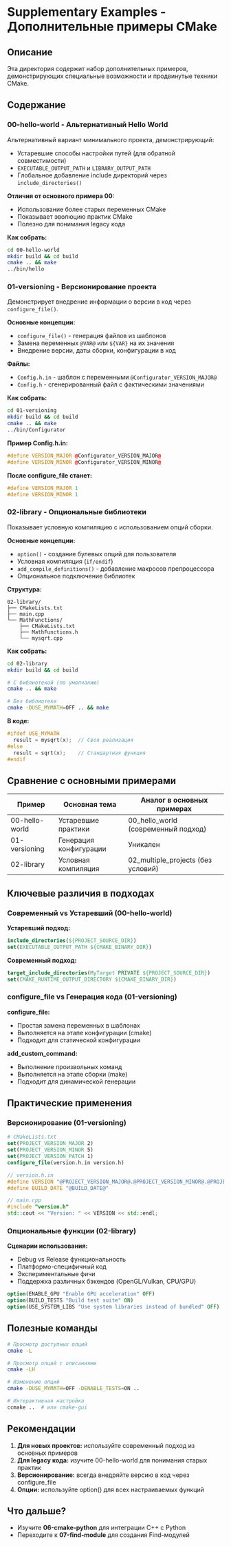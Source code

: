# Supplementary Examples - Дополнительные примеры CMake

## Описание

Эта директория содержит набор дополнительных примеров, демонстрирующих специальные возможности и продвинутые техники CMake.

## Содержание

### 00-hello-world - Альтернативный Hello World

Альтернативный вариант минимального проекта, демонстрирующий:
- Устаревшие способы настройки путей (для обратной совместимости)
- `EXECUTABLE_OUTPUT_PATH` и `LIBRARY_OUTPUT_PATH`
- Глобальное добавление include директорий через `include_directories()`

**Отличия от основного примера 00:**
- Использование более старых переменных CMake
- Показывает эволюцию практик CMake
- Полезно для понимания legacy кода

**Как собрать:**
```bash
cd 00-hello-world
mkdir build && cd build
cmake .. && make
../bin/hello
```

### 01-versioning - Версионирование проекта

Демонстрирует внедрение информации о версии в код через `configure_file()`.

**Основные концепции:**
- `configure_file()` - генерация файлов из шаблонов
- Замена переменных `@VAR@` или `${VAR}` на их значения
- Внедрение версии, даты сборки, конфигурации в код

**Файлы:**
- `Config.h.in` - шаблон с переменными `@Configurator_VERSION_MAJOR@`
- `Config.h` - сгенерированный файл с фактическими значениями

**Как собрать:**
```bash
cd 01-versioning
mkdir build && cd build
cmake .. && make
../bin/Configurator
```

**Пример Config.h.in:**
```cpp
#define VERSION_MAJOR @Configurator_VERSION_MAJOR@
#define VERSION_MINOR @Configurator_VERSION_MINOR@
```

**После configure_file станет:**
```cpp
#define VERSION_MAJOR 1
#define VERSION_MINOR 1
```

### 02-library - Опциональные библиотеки

Показывает условную компиляцию с использованием опций сборки.

**Основные концепции:**
- `option()` - создание булевых опций для пользователя
- Условная компиляция (`if/endif`)
- `add_compile_definitions()` - добавление макросов препроцессора
- Опциональное подключение библиотек

**Структура:**
```
02-library/
├── CMakeLists.txt
├── main.cpp
└── MathFunctions/
    ├── CMakeLists.txt
    ├── MathFunctions.h
    └── mysqrt.cpp
```

**Как собрать:**
```bash
cd 02-library
mkdir build && cd build

# С библиотекой (по умолчанию)
cmake .. && make

# Без библиотеки
cmake -DUSE_MYMATH=OFF .. && make
```

**В коде:**
```cpp
#ifdef USE_MYMATH
  result = mysqrt(x);  // Своя реализация
#else
  result = sqrt(x);    // Стандартная функция
#endif
```

## Сравнение с основными примерами

| Пример | Основная тема | Аналог в основных примерах |
|--------|---------------|----------------------------|
| 00-hello-world | Устаревшие практики | 00_hello_world (современный подход) |
| 01-versioning | Генерация конфигурации | Уникален |
| 02-library | Условная компиляция | 02_multiple_projects (без условий) |

## Ключевые различия в подходах

### Современный vs Устаревший (00-hello-world)

**Устаревший подход:**
```cmake
include_directories(${PROJECT_SOURCE_DIR})
set(EXECUTABLE_OUTPUT_PATH ${CMAKE_BINARY_DIR})
```

**Современный подход:**
```cmake
target_include_directories(MyTarget PRIVATE ${PROJECT_SOURCE_DIR})
set(CMAKE_RUNTIME_OUTPUT_DIRECTORY ${CMAKE_BINARY_DIR})
```

### configure_file vs Генерация кода (01-versioning)

**configure_file:**
- Простая замена переменных в шаблонах
- Выполняется на этапе конфигурации (cmake)
- Подходит для статической конфигурации

**add_custom_command:**
- Выполнение произвольных команд
- Выполняется на этапе сборки (make)
- Подходит для динамической генерации

## Практические применения

### Версионирование (01-versioning)

```cmake
# CMakeLists.txt
set(PROJECT_VERSION_MAJOR 2)
set(PROJECT_VERSION_MINOR 5)
set(PROJECT_VERSION_PATCH 1)
configure_file(version.h.in version.h)
```

```cpp
// version.h.in
#define VERSION "@PROJECT_VERSION_MAJOR@.@PROJECT_VERSION_MINOR@.@PROJECT_VERSION_PATCH@"
#define BUILD_DATE "@BUILD_DATE@"
```

```cpp
// main.cpp
#include "version.h"
std::cout << "Version: " << VERSION << std::endl;
```

### Опциональные функции (02-library)

**Сценарии использования:**
- Debug vs Release функциональность
- Платформо-специфичный код
- Экспериментальные фичи
- Поддержка различных бэкендов (OpenGL/Vulkan, CPU/GPU)

```cmake
option(ENABLE_GPU "Enable GPU acceleration" OFF)
option(BUILD_TESTS "Build test suite" ON)
option(USE_SYSTEM_LIBS "Use system libraries instead of bundled" OFF)
```

## Полезные команды

```bash
# Просмотр доступных опций
cmake -L

# Просмотр опций с описаниями
cmake -LH

# Изменение опций
cmake -DUSE_MYMATH=OFF -DENABLE_TESTS=ON ..

# Интерактивная настройка
ccmake ..  # или cmake-gui
```

## Рекомендации

1. **Для новых проектов:** используйте современный подход из основных примеров
2. **Для legacy кода:** изучите 00-hello-world для понимания старых практик
3. **Версионирование:** всегда внедряйте версию в код через configure_file
4. **Опции:** используйте option() для всех настраиваемых функций

## Что дальше?

- Изучите **06-cmake-python** для интеграции C++ с Python
- Переходите к **07-find-module** для создания Find-модулей

